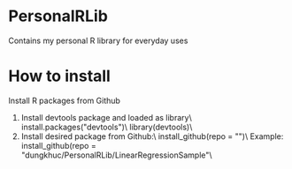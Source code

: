 # PersonalRLib
Contains my personal R library for everyday uses

# How to install
Install R packages from Github
1. Install devtools package and loaded as library\\
install.packages("devtools")\\
library(devtools)\\
2. Install desired package from Github:\\
install_github(repo = "<package repo>")\\
Example: install_github(repo = "dungkhuc/PersonalRLib/LinearRegressionSample"\\

